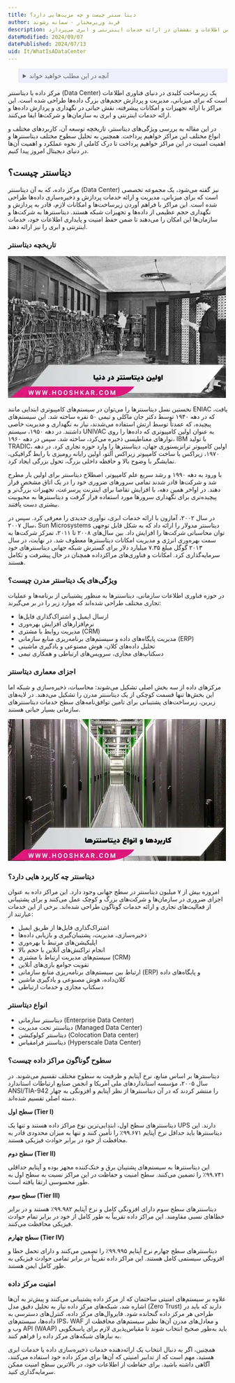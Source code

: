 ```yaml
---
title: دیتا سنتر چیست و چه مزیت‌هایی دارد؟
author: فربد وزیرمختار - سمانه رشوند
description: دیتاسنتر یا مرکز داده، تأسیساتی تخصصی برای میزبانی، مدیریت و ارائه خدمات پردازشی و ذخیره‌سازی داده‌هاست. این مقاله به معرفی دیتاسنترها، اهمیت آنها در نگهداری امن اطلاعات و نقششان در ارائه خدمات اینترنتی و ابری می‌پردازد.
dateModified: 2024/09/07
datePublished: 2024/07/13
uid: It/WhatIsADataCenter
---
```

<blockquote style="background-color:#eeeefc; padding:0.5rem">

<details>
  <summary>آنچه در این مطلب خواهید خواند</summary>
  <ul>
  <li>دیتاسنتر چیست؟</li>
  <li>تاریخچه دیتاسنتر</li>
  <li>ویژگی‌های یک دیتاسنتر مدرن چیست؟</li>
  <li>اجزای معماری دیتاسنتر</li>
  <li>دیتاسنتر چه کاربرد هایی دارد؟</li>
  <li>انواع دیتاسنتر</li>
  <li>سطوح گوناگون مراکز داده چیست؟</li>
  <li>امنیت مرکز داده</li>
  </ul>
</details>
</blockquote>

مرکز داده یا دیتاسنتر (Data Center) یک زیرساخت کلیدی در دنیای فناوری اطلاعات است که برای میزبانی، مدیریت و پردازش حجم‌های بزرگ داده‌ها طراحی شده است. این مراکز با ارائه تجهیزات و امکانات پیشرفته، نقش حیاتی در نگهداری و پردازش داده‌ها و ارائه خدمات اینترنتی و ابری به سازمان‌ها و شرکت‌ها ایفا می‌کنند. 

در این مقاله به بررسی ویژگی‌های دیتاسنتر، تاریخچه توسعه آن، کاربردهای مختلف و انواع مختلف این مراکز خواهیم پرداخت. همچنین به تحلیل سطوح مختلف دیتاسنترها و اهمیت امنیت در این مراکز خواهیم پرداخت تا درک کاملی از نحوه عملکرد و اهمیت آن‌ها در دنیای دیجیتال امروز پیدا کنیم.

## دیتاسنتر چیست؟

مرکز داده، که به آن دیتاسنتر (Data Center) نیز گفته می‌شود، یک مجموعه تخصصی است که برای میزبانی، مدیریت و ارائه خدمات پردازش و ذخیره‌سازی داده‌ها طراحی شده است.
این مراکز با فراهم آوردن زیرساخت‌ها و امکانات لازم، قادر به پردازش و نگهداری حجم عظیمی از داده‌ها و تجهیزات شبکه هستند. دیتاسنترها به شرکت‌ها و سازمان‌ها این امکان را می‌دهند تا ضمن حفظ امنیت و پایداری اطلاعات خود، خدمات اینترنتی و ابری را نیز ارائه دهند.

### تاریخچه دیتاسنتر

![اولین دیتاسنتر در دنیا](./Images/FirstDataCenterInTheWorld.webp)

نخستین نسل دیتاسنترها را می‌توان در سیستم‌های کامپیوتری ابتدایی مانند ENIAC یافت، که در دهه ۱۹۴۰ توسط دکتر جان ماکلی و تیمی ۵۰ نفره ساخته شد. این سیستم‌های پیچیده، که عمدتاً توسط ارتش استفاده می‌شدند، نیاز به نگهداری و مدیریت خاصی داشتند. در دهه ۱۹۵۰، سیستم UNIVAC به عنوان اولین کامپیوتری که داده‌ها را روی نوارهای مغناطیسی ذخیره می‌کرد، ساخته شد. سپس در دهه ۱۹۶۰، IBM با تولید TRADIC، اولین کامپیوتر ترانزیستوری جهان، دیتاسنترها را وارد حوزه تجاری کرد. در دهه ۱۹۷۰، زیراکس با ساخت کامپیوتر زیراکس آلتو، اولین رایانه رومیزی با رابط گرافیکی، نمایشگر با وضوح بالا و حافظه داخلی بزرگ، تحول بزرگی ایجاد کرد.

با ورود به دهه ۱۹۹۰ و رشد سریع علم کامپیوتر، اصطلاح دیتاسنتر برای اولین بار مطرح شد و شرکت‌ها قادر شدند تمامی سرورهای ضروری خود را در یک اتاق مشخص قرار دهند. در اواخر همین دهه، با افزایش تقاضا برای اینترنت پرسرعت، تجهیزات بزرگ‌تر و پیچیده‌تری برای نگهداری سرورها مورد استفاده قرار گرفت و دیتاسنترها به محبوبیت بیشتری دست یافتند.

 در سال ۲۰۰۲، آمازون با ارائه خدمات ابری، نوآوری جدیدی را معرفی کرد. سپس در سال ۲۰۰۷، Sun Microsystems دیتاسنتر مدولار را ارائه داد که به شکل قابل توجهی توان محاسباتی شرکت‌ها را افزایش داد. بین سال‌های ۲۰۰۸ تا ۲۰۱۱، تمرکز شرکت‌ها به سمت بهره‌وری انرژی و مدیریت امکانات دیتاسنترها معطوف شد. در نهایت، در سال ۲۰۱۳ گوگل مبلغ ۷.۳۵ میلیارد دلار برای گسترش شبکه جهانی دیتاسنترهای خود سرمایه‌گذاری کرد. امکانات و فناوری‌های مراکزداده همچنان در حال پیشرفت و تکامل هستند.

### ویژگی‌های یک دیتاسنتر مدرن چیست؟

در حوزه فناوری اطلاعات سازمانی، دیتاسنترها به منظور پشتیبانی از برنامه‌ها و عملیات تجاری مختلف طراحی شده‌اند که موارد زیر را در بر می‌گیرند:

- ارسال ایمیل و اشتراک‌گذاری فایل‌ها
- نرم‌افزارهای افزایش بهره‌وری
- مدیریت روابط با مشتری (CRM)
- مدیریت پایگاه‌های داده و سیستم‌های برنامه‌ریزی منابع سازمانی (ERP)
- تحلیل داده‌های کلان، هوش مصنوعی و یادگیری ماشینی
- دسکتاپ‌های مجازی، سرویس‌های ارتباطی و همکاری تیمی

### اجزای معماری دیتاسنتر

مرکزهای داده از سه بخش اصلی تشکیل می‌شوند: محاسبات، ذخیره‌سازی و شبکه اما این بخش‌ها تنها قسمت کوچکی از یک دیتاسنتر مدرن را تشکیل می‌دهند. در لایه‌های زیرین، زیرساخت‌های پشتیبانی برای تامین توافق‌نامه‌های سطح خدمات دیتاسنترهای سازمانی بسیار حیاتی هستند.

![کاربرد ها انواع دیتاسنترها](./Images/ApplicationsAndTypesOfDataCenters.webp)

### دیتاسنتر چه کاربرد هایی دارد؟

امروزه بیش از ۷ میلیون دیتاسنتر در سطح جهانی وجود دارد. این مراکز داده به عنوان اجزای ضروری در سازمان‌ها و شرکت‌های بزرگ و کوچک عمل می‌کنند و برای پشتیبانی از فعالیت‌های تجاری و ارائه خدمات گوناگون طراحی شده‌اند. برخی از این خدمات عبارتند از:

- اشتراک‌گذاری فایل‌ها از طریق ایمیل
- ذخیره‌سازی، مدیریت، پشتیبان‌گیری و بازیابی داده‌ها
- اپلیکیشن‌های مرتبط با بهره‌وری
- انجام تراکنش‌های آنلاین با حجم بالا
- سیستم‌های مدیریت ارتباط با مشتری (CRM)
- تقویت جوامع بازی‌های آنلاین
- ارتباط بین سیستم‌های برنامه‌ریزی منابع سازمانی (ERP) و پایگاه‌های داده
- کلان‌داده، هوش مصنوعی و یادگیری ماشین
- دسکتاپ مجازی و خدمات ارتباطی

### انواع دیتاسنتر

- دیتاسنتر سازمانی (Enterprise Data Center)
- دیتاسنتر تحت مدیریت (Managed Data Center)
- دیتاسنتر کولوکیشن   (Colocation Data center)
- دیتاسنتر فرامقیاس (Hyperscale Data Center)

### سطوح گوناگون مراکز داده چیست؟

دیتاسنترها بر اساس منابع، نرخ آپتایم و ظرفیت به سطوح مختلف تقسیم می‌شوند. در سال ۲۰۰۵، مؤسسه استانداردهای ملی آمریکا و انجمن صنایع ارتباطات استاندارد ANSI/TIA-942 را منتشر کردند که در آن دیتاسنترها از نظر آپتایم و افزونگی به چهار دسته اصلی تقسیم شده‌اند.

**سطح اول (Tier I)**

دیتاسنترهای سطح اول، ابتدایی‌ترین نوع مراکز داده هستند و تنها یک UPS دارند. این دیتاسنترها باید حداقل نرخ آپتایم ۹۹.۶۷۱٪ را تأمین کنند و تنها به میزان محدودی قادر به محافظت از خود در برابر حوادث فیزیکی هستند.

**سطح دوم (Tier II)**

این دیتاسنترها به سیستم‌های پشتیبان برق و خنک‌کننده مجهز بوده و آپتایم حداقلی ۹۹.۷۴۱٪ را تضمین می‌کنند. سطح امنیت و حفاظت در این مراکز نسبت به سطح اول به طور محسوسی ارتقا یافته است.

**سطح سوم (Tier III)**

دیتاسنترهای سطح سوم دارای افزونگی کامل و نرخ آپتایم ۹۹.۹۸۲٪ هستند و در برابر خطاهای نسبی مقاومند. این مراکز داده تقریباً به طور کامل از خود در برابر تمام حوادث فیزیکی محافظت می‌کنند.

**سطح چهارم (Tier IV)**

دیتاسنترهای سطح چهارم نرخ آپتایم ۹۹.۹۹۵٪ را تضمین می‌کنند و دارای تحمل خطا و افزونگی سیستمی کامل هستند. این مراکز داده تقریباً در برابر تمامی حوادث فیزیکی به طور کامل ایمن هستند.

### امنیت مرکز داده

علاوه بر سیستم‌های امنیتی ساختمان که از مرکز داده پشتیبانی می‌کنند و پیش‌تر به آن‌ها اشاره شد، شبکه‌های مرکز داده نیاز به تحلیل دقیق مدل (Zero Trust) دارند که باید در طراحی هر مرکز داده گنجانده شود. فایروال‌های مرکز داده، کنترل‌های دسترسی به داده‌ها، سیستم‌های IPS، WAF و معادل‌های مدرن آن‌ها نظیر سیستم‌های محافظت از وب و API (WAAP) باید به‌طور صحیح انتخاب شوند تا مقیاس‌پذیری لازم برای پاسخگویی به نیازهای شبکه‌های مرکز داده را فراهم کنند.

 همچنین، اگر به دنبال انتخاب یک ارائه‌دهنده خدمات ذخیره‌سازی داده یا خدمات ابری هستید، مهم است که از تدابیر امنیتی که آن‌ها برای مرکز داده خود استفاده می‌کنند، آگاهی داشته باشید. برای حفاظت از اطلاعات خود، در بالاترین سطح امنیت ممکن سرمایه‌گذاری کنید.
